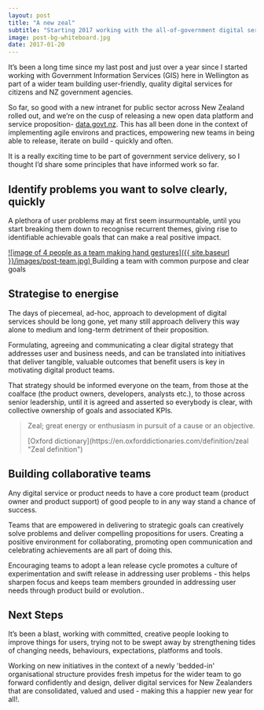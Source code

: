 ```yaml
---
layout: post
title: "A new zeal"
subtitle: "Starting 2017 working with the all-of-government digital services team."
image: post-bg-whiteboard.jpg
date: 2017-01-20
---
```


It’s been a long time since my last post and just over a year since I started working with Government Information Services (GIS) here in Wellington as part of a wider team building user-friendly, quality digital services for citizens and NZ government agencies.

So far, so good with a new intranet for public sector across New Zealand rolled out, and we’re on the cusp of releasing a new open data platform and service proposition- [data.govt.nz](https://data.govt.nz/). This has all been done in the context of implementing agile environs and practices, empowering new teams in being able to release, iterate on build - quickly and often.

It is a really exciting time to be part of government service delivery, so I thought I’d share some principles that have informed work so far.

## Identify problems you want to solve clearly, quickly

A plethora of user problems may at first seem insurmountable, until you start breaking them down to recognise recurrent themes, giving rise to identifiable achievable goals that can make a real positive impact.

[![image of 4 people as a team making hand gestures]({{ site.baseurl }}/images/post-team.jpg) ](#) <span class="caption text-muted">Building a team with common purpose and clear goals</span>

## Strategise to energise

The days of piecemeal, ad-hoc, approach to development of digital services should be long gone, yet many still approach delivery this way alone to medium and long-term detriment of their proposition.

Formulating, agreeing and communicating a clear digital strategy that addresses user and business needs, and can be translated into initiatives that deliver tangible, valuable outcomes that benefit users is key in motivating digital product teams.

That strategy should be informed everyone on the team, from those at the coalface (the product owners, developers, analysts etc.), to those across senior leadership, until it is agreed and asserted so everybody is clear, with collective ownership of goals and associated KPIs.

> Zeal; great energy or enthusiasm in pursuit of a cause or an objective.
> 
> <footer>[Oxford dictionary](https://en.oxforddictionaries.com/definition/zeal "Zeal definition")</footer>

## Building collaborative teams

Any digital service or product needs to have a core product team (product owner and product support) of good people to in any way stand a chance of success.

Teams that are empowered in delivering to strategic goals can creatively solve problems and deliver compelling propositions for users. Creating a positive environment for collaborating, promoting open communication and celebrating achievements are all part of doing this.

Encouraging teams to adopt a lean release cycle promotes a culture of experimentation and swift release in addressing user problems - this helps sharpen focus and keeps team members grounded in addressing user needs through product build or evolution..

## Next Steps

It’s been a blast, working with committed, creative people looking to improve things for users, trying not to be swept away by strengthening tides of changing needs, behaviours, expectations, platforms and tools.

Working on new initiatives in the context of a newly 'bedded-in' organisational structure provides fresh impetus for the wider team to go forward confidently and design, deliver digital services for New Zealanders that are consolidated, valued and used - making this a happier new year for all!.
